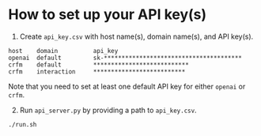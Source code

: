 # How to set up your API key(s)

1. Create `api_key.csv` with host name(s), domain name(s), and API key(s).

```
host    domain          api_key                                   
openai  default         sk-***************************************
crfm    default         ***************************                
crfm    interaction     **************************                           
```

Note that you need to set at least one default API key for either `openai` or `crfm`.

2. Run `api_server.py` by providing a path to `api_key.csv`.

`./run.sh`
